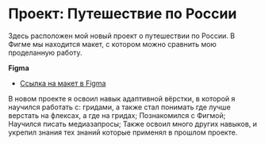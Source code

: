 # Проект: Путешествие по России

Здесь расположен мой новый проект о путешествии по России.
В Фигме мы находится макет, с котором можно сравнить мою проделанную работу.

**Figma**
* [Ссылка на макет в Figma](https://www.figma.com/file/5S2WSbEFL6awjVWJ0NWL8Q/Sprint-3_-Russia-_-desktop-mobile?node-id=28503%3A0)

В новом проекте я освоил навык адаптивной вёрстки, в которой я научился работать с: гридами, а также стал понимать где лучше верстать на флексах, а где на гридах; Познакомился с Фигмой; Научился писать медиазапросы; Также освоил много других навыков, и укрепил знания тех знаний которые применял в прошлом проекте.
